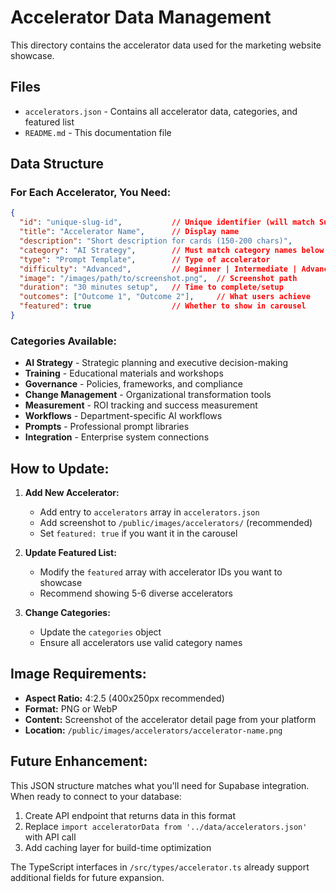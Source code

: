 # Accelerator Data Management

This directory contains the accelerator data used for the marketing website showcase.

## Files

- `accelerators.json` - Contains all accelerator data, categories, and featured list
- `README.md` - This documentation file

## Data Structure

### For Each Accelerator, You Need:

```json
{
  "id": "unique-slug-id",           // Unique identifier (will match Supabase)
  "title": "Accelerator Name",      // Display name
  "description": "Short description for cards (150-200 chars)",
  "category": "AI Strategy",        // Must match category names below
  "type": "Prompt Template",        // Type of accelerator
  "difficulty": "Advanced",         // Beginner | Intermediate | Advanced  
  "image": "/images/path/to/screenshot.png",  // Screenshot path
  "duration": "30 minutes setup",   // Time to complete/setup
  "outcomes": ["Outcome 1", "Outcome 2"],     // What users achieve
  "featured": true                  // Whether to show in carousel
}
```

### Categories Available:

- **AI Strategy** - Strategic planning and executive decision-making
- **Training** - Educational materials and workshops  
- **Governance** - Policies, frameworks, and compliance
- **Change Management** - Organizational transformation tools
- **Measurement** - ROI tracking and success measurement
- **Workflows** - Department-specific AI workflows
- **Prompts** - Professional prompt libraries
- **Integration** - Enterprise system connections

## How to Update:

1. **Add New Accelerator:**
   - Add entry to `accelerators` array in `accelerators.json`
   - Add screenshot to `/public/images/accelerators/` (recommended)
   - Set `featured: true` if you want it in the carousel

2. **Update Featured List:**
   - Modify the `featured` array with accelerator IDs you want to showcase
   - Recommend showing 5-6 diverse accelerators

3. **Change Categories:**
   - Update the `categories` object
   - Ensure all accelerators use valid category names

## Image Requirements:

- **Aspect Ratio:** 4:2.5 (400x250px recommended)
- **Format:** PNG or WebP
- **Content:** Screenshot of the accelerator detail page from your platform
- **Location:** `/public/images/accelerators/accelerator-name.png`

## Future Enhancement:

This JSON structure matches what you'll need for Supabase integration. When ready to connect to your database:

1. Create API endpoint that returns data in this format
2. Replace `import acceleratorData from '../data/accelerators.json'` with API call
3. Add caching layer for build-time optimization

The TypeScript interfaces in `/src/types/accelerator.ts` already support additional fields for future expansion.